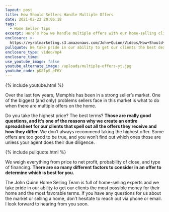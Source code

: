 ```yaml
---
layout: post
title: How Should Sellers Handle Multiple Offers
date: 2021-02-22 20:06:18
tags:
  - Home Seller Tips
excerpt: Here’s how we handle multiple offers with our home-selling clients.
enclosure: >-
  https://vyralmarketing.s3.amazonaws.com/John+Quinn/Videos/How+Should+Sellers+Handle+Multiple+Offers.mp4
pullquote: We take pride in our ability to get our clients the best deal possible.
enclosure_type: video/mp4
enclosure_time:
use_youtube_image: false
youtube_alternate_image: /uploads/multiple-offers-yt.jpg
youtube_code: pD8lpS_eF6Y
---
```


{% include youtube.html %}

Over the last few years, Memphis has been in a strong seller’s market. One of the biggest (and only) problems sellers face in this market is what to do when there are multiple offers on the home.&nbsp;

Do you take the highest price? The best terms? **Those are really good questions, and it’s one of the reasons why we create an entire spreadsheet for our clients that spell out all the offers they receive and how they differ.** We don’t always recommend taking the highest offer. Some offers are too good to be true, and you won’t find out which ones those are unless your agent does their due diligence.

{% include pullquote.html %}

We weigh everything from price to net profit, probability of close, and type of financing. **There are so many different factors to consider in an offer to determine which is best for you.**

The John Quinn Home Selling Team is full of home-selling experts and we take pride in our ability to get our clients the most possible money for their home and the most favorable terms. If you have any questions for us about the market or selling a home, don’t hesitate to reach out via phone or email. I look forward to hearing from you soon.
